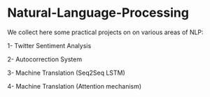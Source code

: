 # Natural-Language-Processing


We collect here some practical projects on on various areas of NLP:

1- Twitter Sentiment Analysis

2- Autocorrection System

3- Machine Translation (Seq2Seq LSTM)

4- Machine Translation (Attention mechanism)
